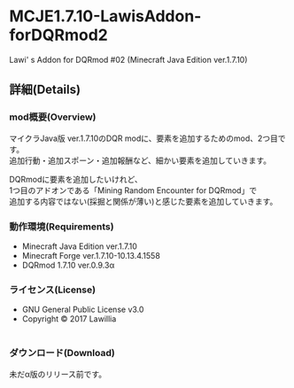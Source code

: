 # MCJE1.7.10-LawisAddon-forDQRmod2  
  
Lawi' s Addon for DQRmod #02 (Minecraft Java Edition ver.1.7.10)  
  
## 詳細(Details)  
  
### mod概要(Overview)  
マイクラJava版 ver.1.7.10のDQR modに、要素を追加するためのmod、2つ目です。  
追加行動・追加スポーン・追加報酬など、細かい要素を追加していきます。  
  
DQRmodに要素を追加したいけれど、  
1つ目のアドオンである「Mining Random Encounter for DQRmod」で  
追加する内容ではない(採掘と関係が薄い)と感じた要素を追加していきます。  
  
### 動作環境(Requirements)  
* Minecraft Java Edition ver.1.7.10  
* Minecraft Forge ver.1.7.10-10.13.4.1558  
* DQRmod 1.7.10 ver.0.9.3α  
  
### ライセンス(License)  
* GNU General Public License v3.0  
* Copyright © 2017 Lawillia  
  
### ダウンロード(Download)  
未だα版のリリース前です。  
